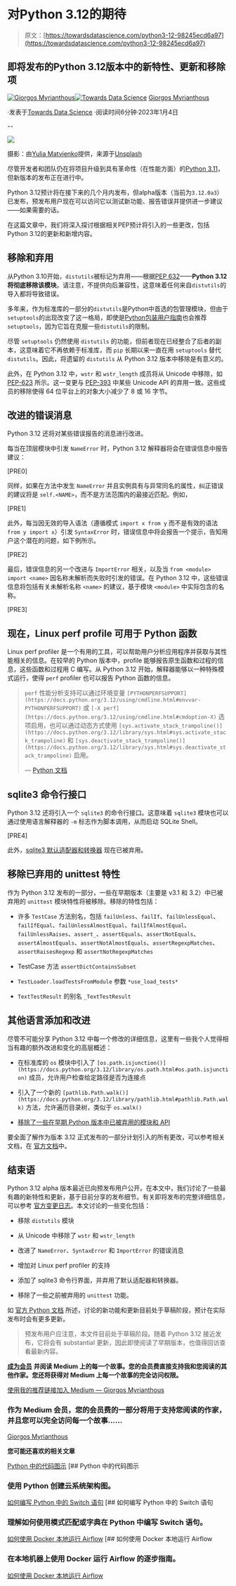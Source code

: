 # 对Python 3.12的期待

> 原文：[https://towardsdatascience.com/python3-12-98245ecd6a97](https://towardsdatascience.com/python3-12-98245ecd6a97)

## 即将发布的Python 3.12版本中的新特性、更新和移除项

[](https://gmyrianthous.medium.com/?source=post_page-----98245ecd6a97--------------------------------)[![Giorgos Myrianthous](../Images/ff4b116e4fb9a095ce45eb064fde5af3.png)](https://gmyrianthous.medium.com/?source=post_page-----98245ecd6a97--------------------------------)[](https://towardsdatascience.com/?source=post_page-----98245ecd6a97--------------------------------)[![Towards Data Science](../Images/a6ff2676ffcc0c7aad8aaf1d79379785.png)](https://towardsdatascience.com/?source=post_page-----98245ecd6a97--------------------------------) [Giorgos Myrianthous](https://gmyrianthous.medium.com/?source=post_page-----98245ecd6a97--------------------------------)

·发表于[Towards Data Science](https://towardsdatascience.com/?source=post_page-----98245ecd6a97--------------------------------) ·阅读时间6分钟·2023年1月4日

--

![](../Images/86526646e5b957d9c7aba56a61a39a50.png)

摄影：由[Yulia Matvienko](https://unsplash.com/@yuliamatvienko?utm_source=unsplash&utm_medium=referral&utm_content=creditCopyText)提供，来源于[Unsplash](https://unsplash.com/photos/kgz9vsP5JCU?utm_source=unsplash&utm_medium=referral&utm_content=creditCopyText)

尽管开发者和团队仍在将项目升级到具有革命性（在性能方面）的[Python 3.11](https://medium.com/towards-data-science/python-3-11-f62708eed569)，但新版本的发布正在进行中。

Python 3.12预计将在接下来的几个月内发布，但alpha版本（当前为`3.12.0a3`）已发布，预发布用户现在可以访问它以测试新功能、报告错误并提供进一步建议——如果需要的话。

在这篇文章中，我们将深入探讨根据相关PEP预计将引入的一些更改，包括Python 3.12的更新和新增内容。

## 移除和弃用

从Python 3.10开始，`distutils`被标记为弃用——根据[PEP 632](https://peps.python.org/pep-0632/)——**Python 3.12将彻底移除该模块**。请注意，不提供向后兼容性，这意味着任何来自`distutils`的导入都将导致错误。

多年来，作为标准库的一部分的`distutils`是Python中首选的包管理模块，但由于`setuptools`的出现改变了这一格局，即使是[Python包装用户指南](https://packaging.python.org/en/latest/)也会推荐`setuptools`，因为它旨在克服一些`distutils`的限制。

尽管 `setuptools` 仍然使用 `distutils` 的功能，但前者现在已经整合了后者的副本，这意味着它不再依赖于标准库，而 `pip` 长期以来一直在用 `setuptools` 替代 `distutils`。因此，将遗留的 `distutils` 从 Python 3.12 版本中移除是有意义的。

此外，在 Python 3.12 中，`wstr` 和 `wstr_length` 成员将从 Unicode 中移除，如 [PEP-623](https://peps.python.org/pep-0623/) 所示。这一变更与 [PEP-393](https://peps.python.org/pep-0393/) 中某些 Unicode API 的弃用一致。这些成员的移除使得 64 位平台上的对象大小减少了 8 或 16 字节。

## 改进的错误消息

Python 3.12 还将对某些错误报告的消息进行改进。

每当在顶层模块中引发 `NameError` 时，Python 3.12 解释器将会在错误信息中报告建议：

[PRE0]

同样，如果在方法中发生 `NameError` 并且实例具有与异常同名的属性，纠正错误的建议将是 `self.<NAME>`，而不是方法范围内的最接近匹配。例如，

[PRE1]

此外，每当因无效的导入语法（遵循模式 `import x from y` 而不是有效的语法 `from y import x`）引发 `SyntaxError` 时，错误信息中将会报告一个提示，告知用户这个潜在的问题，如下例所示。

[PRE2]

最后，错误信息的另一个改进与 `ImportError` 相关，以及当 `from <module> import <name>` 因名称未解析而失败时引发的错误。在 Python 3.12 中，这些错误信息将包括有关未解析名称 `<name>` 的建议，基于模块 `<module>` 中实际包含的名称。

[PRE3]

## 现在，Linux perf profile 可用于 Python 函数

Linux perf profiler 是一个有用的工具，可以帮助用户分析应用程序并获取与其性能相关的信息。在较早的 Python 版本中，profile 能够报告原生函数和过程的信息，这些函数和过程用 C 编写。从 Python 3.12 开始，解释器能够以一种特殊模式运行，使得 `perf` profiler 也可以报告 Python 函数的信息。

> `perf` 性能分析支持可以通过环境变量 `[PYTHONPERFSUPPORT](https://docs.python.org/3.12/using/cmdline.html#envvar-PYTHONPERFSUPPORT)` 或 `[-X perf](https://docs.python.org/3.12/using/cmdline.html#cmdoption-X)` 选项启用，也可以通过动态方式使用 `[sys.activate_stack_trampoline()](https://docs.python.org/3.12/library/sys.html#sys.activate_stack_trampoline)` 和 `[sys.deactivate_stack_trampoline()](https://docs.python.org/3.12/library/sys.html#sys.deactivate_stack_trampoline)` 启用。
> 
> — [Python 文档](https://docs.python.org/3.12/howto/perf_profiling.html#how-to-enable-perf-profiling-support)

## sqlite3 命令行接口

Python 3.12 还将引入一个 `sqlite3` 的命令行接口。这意味着 `sqlite3` 模块也可以通过使用语言解释器的 `-m` 标志作为脚本调用，从而启动 SQLite Shell。

[PRE4]

此外，[sqlite3 默认适配器和转换器](https://docs.python.org/3.12/library/sqlite3.html#sqlite3-default-converters) 现在已被弃用。

## 移除已弃用的 unittest 特性

作为 Python 3.12 发布的一部分，一些在早期版本（主要是 v3.1 和 3.2）中已被弃用的 `unittest` 模块特性将被移除。移除的特性包括：

+   许多 `TestCase` 方法别名，包括 `failUnless`、`failIf`、`failUnlessEqual`、`failIfEqual`、`failUnlessAlmostEqual`、`failIfAlmostEqual`、`failUnlessRaises`、`assert_`、`assertEquals`、`assertNotEquals`、`assertAlmostEquals`、`assertNotAlmostEquals`、`assertRegexpMatches`、`assertRaisesRegexp` 和 `assertNotRegexpMatches`

+   TestCase 方法 `assertDictContainsSubset`

+   `TestLoader.loadTestsFromModule` 参数 `*use_load_tests*`

+   `TextTestResult` 的别名 `_TextTestResult`

## 其他语言添加和改进

尽管不可能分享 Python 3.12 中每一个修改的详细信息，这里有一些我个人觉得相当有趣的额外改进和变化的高层概述：

+   在标准库的 `os` 模块中引入了 `[os.path.isjunction()](https://docs.python.org/3.12/library/os.path.html#os.path.isjunction)` 成员，允许用户检查给定路径是否为连接点

+   引入了一个新的 `[pathlib.Path.walk()](https://docs.python.org/3.12/library/pathlib.html#pathlib.Path.walk)` 方法，允许遍历目录树，类似于 `os.walk()`

+   [移除了一些在早期 Python 版本中已被弃用的模块和 API](https://docs.python.org/3.12/whatsnew/3.12.html#pending-removal-in-python-3-13)

要全面了解作为版本 3.12 正式发布的一部分计划引入的所有更改，可以参考相关文档，在 [官方文档](https://docs.python.org/3.12/whatsnew/3.12.html)中。

## 结束语

Python 3.12 alpha 版本最近已向预发布用户公开。在本文中，我们讨论了一些最有趣的新特性和更新，基于目前分享的发布细节。有关即将发布的完整详细信息，可以参考 [官方变更日志](https://docs.python.org/3.12/whatsnew/changelog.html#changelog)。本文讨论的一些变化包括：

+   移除 `distutils` 模块

+   从 Unicode 中移除了 `wstr` 和 `wstr_length`

+   改进了 `NameError`、`SyntaxError` 和 `ImportError` 的错误消息

+   增加对 Linux perf profiler 的支持

+   添加了 sqlite3 命令行界面，并弃用了默认适配器和转换器。

+   移除了一些之前被弃用的 `unittest` 功能。

如 [官方 Python 文档](https://docs.python.org/3.12/whatsnew/3.12.html) 所述，讨论的新功能和更新目前处于草稿阶段，预计在实际发布时会有更多更新。

> 预发布用户应注意，本文件目前处于草稿阶段。随着 Python 3.12 接近发布，它将会有 substantial 更新，因此即使阅读了早期版本，也值得回访查看最新内容。

[**成为会员**](https://gmyrianthous.medium.com/membership) **并阅读 Medium 上的每一个故事。您的会员费直接支持我和您阅读的其他作家。您还将获得对 Medium 上每一个故事的完全访问权限。**

[使用我的推荐链接加入 Medium — Giorgos Myrianthous](https://gmyrianthous.medium.com/membership?source=post_page-----98245ecd6a97--------------------------------)

### 作为 Medium 会员，您的会员费的一部分将用于支持您阅读的作家，并且您可以完全访问每一个故事……

[Giorgos Myrianthous](https://gmyrianthous.medium.com/membership?source=post_page-----98245ecd6a97--------------------------------)

**您可能还喜欢的相关文章**

[Python 中的代码图示](https://towardsdatascience.com/diagrams-as-code-python-d9cbaa959ed5?source=post_page-----98245ecd6a97--------------------------------) [## Python 中的代码图示

### 使用 Python 创建云系统架构图。

[如何编写 Python 中的 Switch 语句](https://towardsdatascience.com/switch-statements-python-e99ea364fde5?source=post_page-----98245ecd6a97--------------------------------) [## 如何编写 Python 中的 Switch 语句

### 理解如何使用模式匹配或字典在 Python 中编写 Switch 语句。

[如何使用 Docker 本地运行 Airflow](https://towardsdatascience.com/run-airflow-docker-1b83a57616fb?source=post_page-----98245ecd6a97--------------------------------) [## 如何使用 Docker 本地运行 Airflow

### 在本地机器上使用 Docker 运行 Airflow 的逐步指南。

[如何使用 Docker 本地运行 Airflow](https://towardsdatascience.com/run-airflow-docker-1b83a57616fb?source=post_page-----98245ecd6a97--------------------------------)
